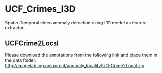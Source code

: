 # UCF_Crimes_I3D

Spatio-Temporal video anomaly detection using I3D model as feature extractor.

## UCFCrime2Local

Please download the annotations from the following link and place them in the data folder. http://imagelab.ing.unimore.it/anomaly_locality/UCFCrime2Local.zip
